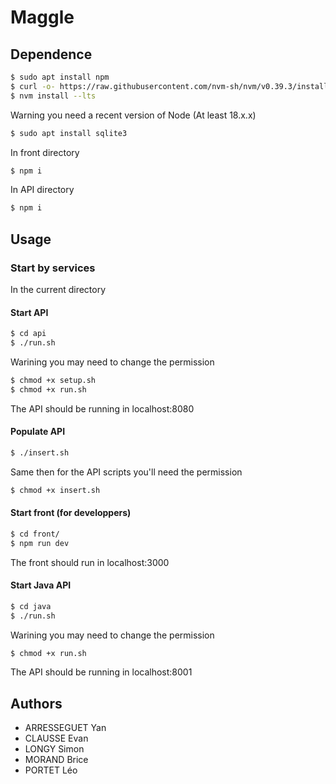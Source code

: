 # Maggle

## Dependence

```bash
$ sudo apt install npm
$ curl -o- https://raw.githubusercontent.com/nvm-sh/nvm/v0.39.3/install.sh | bash
$ nvm install --lts
```
Warning you need a recent version of Node (At least 18.x.x)

```bash
$ sudo apt install sqlite3
```

In front directory

```bash
$ npm i
```

In API directory

```bash
$ npm i
```

## Usage


### Start by services

In the current directory

#### Start API

```bash
$ cd api
$ ./run.sh
```

Warining you may need to change the permission 

```bash
$ chmod +x setup.sh
$ chmod +x run.sh
```

The API should be running in localhost:8080

#### Populate API

```bash
$ ./insert.sh
```
Same then for the API scripts you'll need the permission

```bash
$ chmod +x insert.sh
```

#### Start front (for developpers)

```bash
$ cd front/
$ npm run dev
```
The front should run in localhost:3000

#### Start Java API

```bash
$ cd java
$ ./run.sh
```

Warining you may need to change the permission 

```bash
$ chmod +x run.sh
```

The API should be running in localhost:8001

## Authors

- ARRESSEGUET Yan
- CLAUSSE Evan
- LONGY Simon
- MORAND Brice
- PORTET Léo